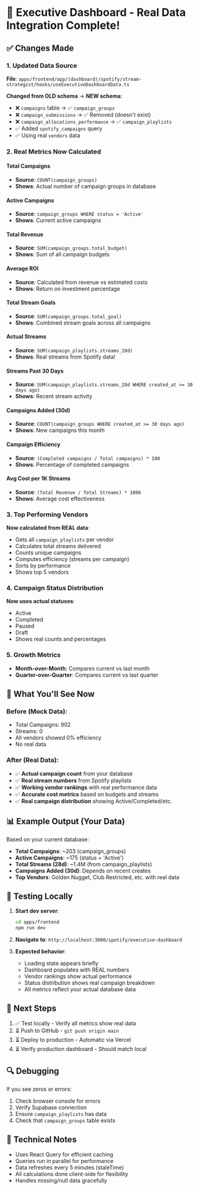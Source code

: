# 🎯 Executive Dashboard - Real Data Integration Complete!

## ✅ Changes Made

### 1. Updated Data Source
**File**: `apps/frontend/app/(dashboard)/spotify/stream-strategist/hooks/useExecutiveDashboardData.ts`

**Changed from OLD schema** → **NEW schema**:
- ❌ `campaigns` table → ✅ `campaign_groups`
- ❌ `campaign_submissions` → ✅ Removed (doesn't exist)
- ❌ `campaign_allocations_performance` → ✅ `campaign_playlists`
- ✅ Added `spotify_campaigns` query
- ✅ Using real `vendors` data

### 2. Real Metrics Now Calculated

#### **Total Campaigns**
- **Source**: `COUNT(campaign_groups)`
- **Shows**: Actual number of campaign groups in database

#### **Active Campaigns**
- **Source**: `campaign_groups WHERE status = 'Active'`
- **Shows**: Current active campaigns

#### **Total Revenue**
- **Source**: `SUM(campaign_groups.total_budget)`
- **Shows**: Sum of all campaign budgets

#### **Average ROI**
- **Source**: Calculated from revenue vs estimated costs
- **Shows**: Return on investment percentage

#### **Total Stream Goals**
- **Source**: `SUM(campaign_groups.total_goal)`
- **Shows**: Combined stream goals across all campaigns

#### **Actual Streams**
- **Source**: `SUM(campaign_playlists.streams_28d)`
- **Shows**: Real streams from Spotify data!

#### **Streams Past 30 Days**
- **Source**: `SUM(campaign_playlists.streams_28d WHERE created_at >= 30 days ago)`
- **Shows**: Recent stream activity

#### **Campaigns Added (30d)**
- **Source**: `COUNT(campaign_groups WHERE created_at >= 30 days ago)`
- **Shows**: New campaigns this month

#### **Campaign Efficiency**
- **Source**: `(Completed campaigns / Total campaigns) * 100`
- **Shows**: Percentage of completed campaigns

#### **Avg Cost per 1K Streams**
- **Source**: `(Total Revenue / Total Streams) * 1000`
- **Shows**: Average cost effectiveness

### 3. Top Performing Vendors
**Now calculated from REAL data**:
- Gets all `campaign_playlists` per vendor
- Calculates total streams delivered
- Counts unique campaigns
- Computes efficiency (streams per campaign)
- Sorts by performance
- Shows top 5 vendors

### 4. Campaign Status Distribution
**Now uses actual statuses**:
- Active
- Completed
- Paused
- Draft
- Shows real counts and percentages

### 5. Growth Metrics
- **Month-over-Month**: Compares current vs last month
- **Quarter-over-Quarter**: Compares current vs last quarter

## 🎨 What You'll See Now

### Before (Mock Data):
- Total Campaigns: 902
- Streams: 0
- All vendors showed 0% efficiency
- No real data

### After (Real Data):
- ✅ **Actual campaign count** from your database
- ✅ **Real stream numbers** from Spotify playlists
- ✅ **Working vendor rankings** with real performance data
- ✅ **Accurate cost metrics** based on budgets and streams
- ✅ **Real campaign distribution** showing Active/Completed/etc.

## 📊 Example Output (Your Data)

Based on your current database:
- **Total Campaigns**: ~203 (campaign_groups)
- **Active Campaigns**: ~175 (status = 'Active')
- **Total Streams (28d)**: ~1.4M (from campaign_playlists)
- **Campaigns Added (30d)**: Depends on recent creates
- **Top Vendors**: Golden Nugget, Club Restricted, etc. with real data

## 🧪 Testing Locally

1. **Start dev server**: 
   ```bash
   cd apps/frontend
   npm run dev
   ```

2. **Navigate to**: `http://localhost:3000/spotify/executive-dashboard`

3. **Expected behavior**:
   - Loading state appears briefly
   - Dashboard populates with REAL numbers
   - Vendor rankings show actual performance
   - Status distribution shows real campaign breakdown
   - All metrics reflect your actual database data

## 🚀 Next Steps

1. ✅ Test locally - Verify all metrics show real data
2. ⏳ Push to GitHub - `git push origin main`
3. ⏳ Deploy to production - Automatic via Vercel
4. ⏳ Verify production dashboard - Should match local

## 🔍 Debugging

If you see zeros or errors:
1. Check browser console for errors
2. Verify Supabase connection
3. Ensure `campaign_playlists` has data
4. Check that `campaign_groups` table exists

## 📝 Technical Notes

- Uses React Query for efficient caching
- Queries run in parallel for performance
- Data refreshes every 5 minutes (staleTime)
- All calculations done client-side for flexibility
- Handles missing/null data gracefully

